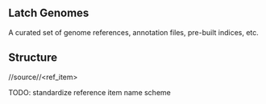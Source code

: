 Latch Genomes
---

A curated set of genome references, annotation files, pre-built indices, etc.


## Structure

/<species>/source/<build>/<ref_item>

TODO: standardize reference item name scheme
